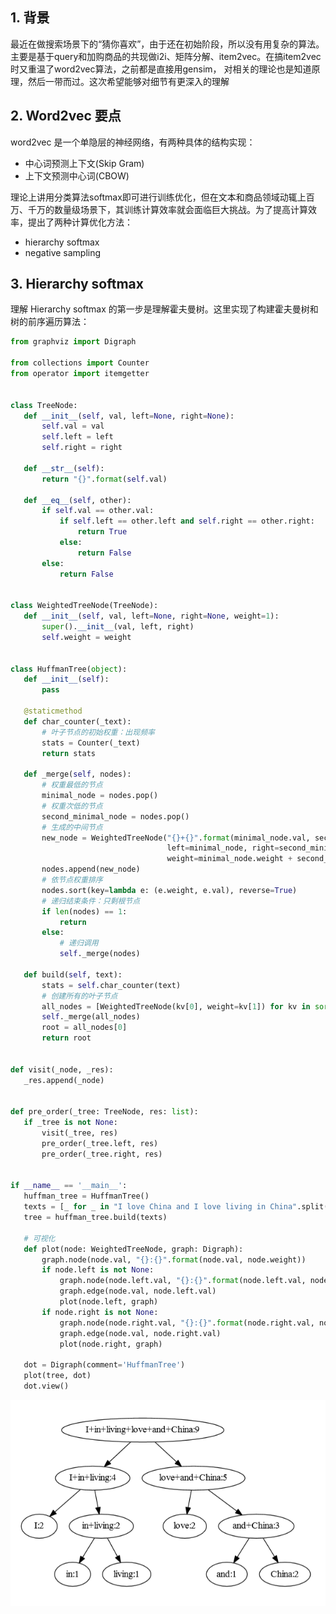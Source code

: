 ## 1. 背景
最近在做搜索场景下的“猜你喜欢”，由于还在初始阶段，所以没有用复杂的算法。主要是基于query和加购商品的共现做i2i、矩阵分解、item2vec。在搞item2vec时又重温了word2vec算法，之前都是直接用gensim，
对相关的理论也是知道原理，然后一带而过。这次希望能够对细节有更深入的理解

## 2. Word2vec 要点
word2vec 是一个单隐层的神经网络，有两种具体的结构实现：
 - 中心词预测上下文(Skip Gram) 
 - 上下文预测中心词(CBOW)
 
理论上讲用分类算法softmax即可进行训练优化，但在文本和商品领域动辄上百万、千万的数量级场景下，其训练计算效率就会面临巨大挑战。为了提高计算效率，提出了两种计算优化方法：
 - hierarchy softmax
 - negative sampling
 
 ## 3. Hierarchy softmax
 理解 Hierarchy softmax 的第一步是理解霍夫曼树。这里实现了构建霍夫曼树和树的前序遍历算法：
 ```python
from graphviz import Digraph

from collections import Counter
from operator import itemgetter


class TreeNode:
    def __init__(self, val, left=None, right=None):
        self.val = val
        self.left = left
        self.right = right

    def __str__(self):
        return "{}".format(self.val)

    def __eq__(self, other):
        if self.val == other.val:
            if self.left == other.left and self.right == other.right:
                return True
            else:
                return False
        else:
            return False


class WeightedTreeNode(TreeNode):
    def __init__(self, val, left=None, right=None, weight=1):
        super().__init__(val, left, right)
        self.weight = weight


class HuffmanTree(object):
    def __init__(self):
        pass

    @staticmethod
    def char_counter(_text):
        # 叶子节点的初始权重：出现频率
        stats = Counter(_text)
        return stats

    def _merge(self, nodes):
        # 权重最低的节点
        minimal_node = nodes.pop()
        # 权重次低的节点
        second_minimal_node = nodes.pop()
        # 生成的中间节点
        new_node = WeightedTreeNode("{}+{}".format(minimal_node.val, second_minimal_node.val),
                                    left=minimal_node, right=second_minimal_node,
                                    weight=minimal_node.weight + second_minimal_node.weight)
        nodes.append(new_node)
        # 依节点权重排序
        nodes.sort(key=lambda e: (e.weight, e.val), reverse=True)
        # 递归结束条件：只剩根节点
        if len(nodes) == 1:
            return
        else:
            # 递归调用
            self._merge(nodes)

    def build(self, text):
        stats = self.char_counter(text)
        # 创建所有的叶子节点
        all_nodes = [WeightedTreeNode(kv[0], weight=kv[1]) for kv in sorted(stats.items(), key=itemgetter(1), reverse=True)]
        self._merge(all_nodes)
        root = all_nodes[0]
        return root


def visit(_node, _res):
    _res.append(_node)


def pre_order(_tree: TreeNode, res: list):
    if _tree is not None:
        visit(_tree, res)
        pre_order(_tree.left, res)
        pre_order(_tree.right, res)


if __name__ == '__main__':
    huffman_tree = HuffmanTree()
    texts = [_ for _ in "I love China and I love living in China".split()]
    tree = huffman_tree.build(texts)

    # 可视化
    def plot(node: WeightedTreeNode, graph: Digraph):
        graph.node(node.val, "{}:{}".format(node.val, node.weight))
        if node.left is not None:
            graph.node(node.left.val, "{}:{}".format(node.left.val, node.left.weight))
            graph.edge(node.val, node.left.val)
            plot(node.left, graph)
        if node.right is not None:
            graph.node(node.right.val, "{}:{}".format(node.right.val, node.right.weight))
            graph.edge(node.val, node.right.val)
            plot(node.right, graph)

    dot = Digraph(comment='HuffmanTree')
    plot(tree, dot)
    dot.view()
 ```
 <img src="./assets/huffman_tree_with_weight.png">
